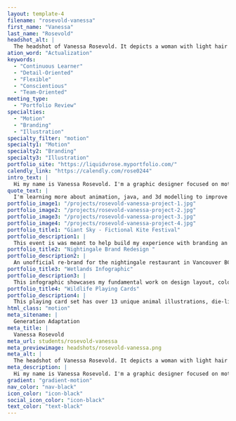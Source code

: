 ```yaml
---
layout: template-4
filename: "rosevold-vanessa"
first_name: "Vanessa"
last_name: "Rosevold"
headshot_alt: |
  The headshot of Vanessa Rosevold. It depicts a woman with light hair smiling. She is wearing a dark shirt.
ation_word: "Actualization"
keywords:
  - "Continuous Learner"
  - "Detail-Oriented"
  - "Flexible"
  - "Conscientious"
  - "Team-Oriented"
meeting_type:
  - "Portfolio Review"
specialties:
  - "Motion"
  - "Branding"
  - "Illustration"
specialty_filter: "motion"
specialty1: "Motion"
specialty2: "Branding"
specialty3: "Illustration"
portfolio_site: "https://liquidvrose.myportfolio.com/"
calendly_link: "https://calendly.com/rose0244"
intro_text: |
  Hi my name is Vanessa Rosevold. I'm a graphic designer focused on motion and branding. I went down this path as a way to tie my hobbies and goals together and find a career that I could enjoy.
quote_text: |
  I'm learning more about animation, java, and 3d modelling to improve my skills.
portfolio_image1: "/projects/rosevold-vanessa-project-1.jpg"
portfolio_image2: "/projects/rosevold-vanessa-project-2.jpg"
portfolio_image3: "/projects/rosevold-vanessa-project-3.jpg"
portfolio_image4: "/projects/rosevold-vanessa-project-4.jpg"
portfolio_title1: "Giant Sky - Fictional Kite Festival"
portfolio_description1: |
  This event is was meant to help build my experience with branding an event with multiple internal and external items. Festivals require tickets, transportation, and advertising in order to function properly all of which need to be branded together.
portfolio_title2: "Nightingale Brand Redesign "
portfolio_description2: |
  An unofficial re-brand for the nightingale restaurant in Vancouver BC. This logo design and brand guild updates the restaurants brand image and enhances there physical and website experience.
portfolio_title3: "Wetlands Infographic"
portfolio_description3: |
  This infographic showcases my fundamental work on design layout, colour, and the arrangement of information. The time put into this piece shaped the style I would have for my projects going forward.
portfolio_title4: "Wildlife Playing Cards"
portfolio_description4: |
  This playing card set has over 13 unique animal illustrations, die-lines for the package and Ar card functionality. The goal of this was to allow kids to interact with the animals.
html_class: "motion"
meta_sitename: |
  Generation Adaptation
meta_title: |
  Vanessa Rosevold
meta_url: students/rosevold-vanessa
meta_previewimage: headshots/rosevold-vanessa.png
meta_alt: |
  The headshot of Vanessa Rosevold. It depicts a woman with light hair smiling. She is wearing a dark shirt.
meta_description: |
  Hi my name is Vanessa Rosevold. I'm a graphic designer focused on motion and branding. I went down this path as a way to tie my hobbies and goals together and find a career that I could enjoy.
gradient: "gradient-motion"
nav_color: "nav-black"
icon_color: "icon-black"
social_icon_color: "icon-black"
text_color: "text-black"
---
```

